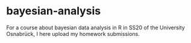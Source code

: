 # bayesian-analysis
For a course about bayesian data analysis in R in SS20 of the University Osnabrück, I here upload my homework submissions. 
